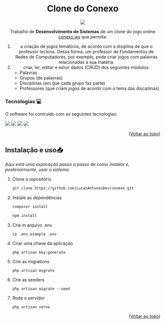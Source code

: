 <a id="readme-top"></a>

<div align="center">
  <h1 align="center">Clone do Conexo</h1>

<img src="https://lucasantunesdev.github.io/LucasAntunes.dev/src/imgs/conexo-clone.gif">

  <p align="center">
    Trabalho de <strong>Desenvolvimento de Sistemas</strong> de um clone do jogo online <a href="conexo.ws">conexo.ws</a> que permita:
    <ol>
        <li>a criação de jogos temáticos, de acordo com a disiplina de que o professor leciona. Dessa forma, um professor de Fundamentos de Redes de Computadores, por exemplo, pode criar jogos com palavras relacionadas à sua matéria.</li>
        <li>criar, ler, editar e exluir dados (CRUD) dos seguintes módulos: 
        <ul align="left">
            <li>Palavras</li>
            <li>Grupos (de palavras)</li>
            <li>Disciplinas (em que cada grupo faz parte)</li>
            <li>Professores (que criam jogos de acordo com o tema das disciplinas)</li>
        </ul>
        </li>
    </ol>
  </p>
</div>

<a id="tecnologias"></a>

### Tecnologias 💻

O software foi contruido com as seguintes tecnologias:

<img src="https://camo.githubusercontent.com/66b0abc7b36a5cc492bfeb18961f1d6d07440089dff857ef45732c7e9c6ea712/68747470733a2f2f696d672e736869656c64732e696f2f62616467652f4c61726176656c2d4646324432303f7374796c653d666f722d7468652d6261646765266c6f676f3d6c61726176656c266c6f676f436f6c6f723d7768697465">
<img src="https://img.shields.io/badge/JavaScript-F7DF1E?style=for-the-badge&logo=javascript&logoColor=black">
<img src="https://img.shields.io/badge/MySQL-00000F?style=for-the-badge&logo=mysql&logoColor=white">
<img src="https://img.shields.io/badge/Tailwind_CSS-38B2AC?style=for-the-badge&logo=tailwind-css&logoColor=white">

<p align="right">(<a href="#readme-top">Voltar ao topo</a>)</p>

<a id="instalacao"></a>

## Instalação e uso📥

_Aqui está uma explicação passo a passo de como instalar e, posteriormente, usar o sistema._

1. Clone o repositório
    ```sh
    git clone https://github.com/LucasAntunesDev/conexo.git
    ```
2. Instale as dependências
    ```sh
    composer install
    ```
    ```sh
    npm install
    ```
3. Crie m arquivo .env
    ```
    cp .env.example .env
    ```
4. Criar uma chave da aplicação
    ```
    php artisan key:generate
    ```
5. Crie as migrations
    ```
    php artisan migrate
    ```
6. Crie as seeders
    ```
    php artisan migrate --seed
    ```
7. Rode o servidor
    ```
    php artisan serve
    ```

<p align="right">(<a href="#readme-top">Voltar ao topo</a>)</p>
